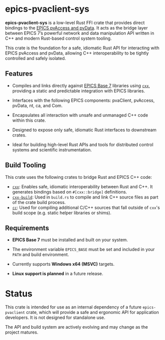 # epics-pvaclient-sys

**epics-pvaclient-sys** is a low-level Rust FFI crate that provides direct bindings to the [EPICS pvAccess and pvData](https://epics-controls.org/resources-and-support/documents/pvaccess/). It acts as the bridge layer between EPICS 7’s powerful network and data manipulation API written in C++ and modern Rust-based control system tooling.

This crate is the foundation for a safe, idiomatic Rust API for interacting with EPICS pvAccess and pvData, allowing C++ interoperability to be tightly controlled and safely isolated.

## Features
- Compiles and links directly against [EPICS Base 7](https://github.com/epics-base/epics-base) libraries using [`cxx`](https://docs.rs/cxx), providing a static and predictable integration with EPICS libraries.

- Interfaces with the following EPICS components: pvaClient, pvAccess, pvData, nt, ca, and Com.

- Encapsulates all interaction with unsafe and unmanaged C++ code within this crate.

- Designed to expose only safe, idiomatic Rust interfaces to downstream crates.

- Ideal for building high-level Rust APIs and tools for distributed control systems and scientific instrumentation.

## Build Tooling

This crate uses the following crates to bridge Rust and EPICS C++ code:

- [`cxx`](https://docs.rs/cxx): Enables safe, idiomatic interoperability between Rust and C++. It generates bindings based on `#[cxx::bridge]` definitions.
- [`cxx-build`](https://docs.rs/cxx-build): Used in `build.rs` to compile and link C++ source files as part of the crate build process.
- [`cc`](https://docs.rs/cc): Used for compiling additional C/C++ sources that fall outside of `cxx`'s build scope (e.g. static helper libraries or shims).

## Requirements
- **EPICS Base 7** must be installed and built on your system.

- The environment variable `EPICS_BASE` must be set and included in your `PATH` and build environment.

- Currently supports **Windows x64 (MSVC)** targets.

- **Linux support is planned** in a future release.

# Status
This crate is intended for use as an internal dependency of a future `epics-pvaclient` crate, which will provide a safe and ergonomic API for application developers. It is not designed for standalone use.

The API and build system are actively evolving and may change as the project matures.